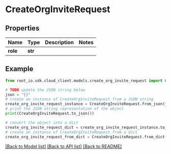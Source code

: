 # CreateOrgInviteRequest


## Properties

Name | Type | Description | Notes
------------ | ------------- | ------------- | -------------
**role** | **str** |  | 

## Example

```python
from root_io.sdk.cloud_client.models.create_org_invite_request import CreateOrgInviteRequest

# TODO update the JSON string below
json = "{}"
# create an instance of CreateOrgInviteRequest from a JSON string
create_org_invite_request_instance = CreateOrgInviteRequest.from_json(json)
# print the JSON string representation of the object
print(CreateOrgInviteRequest.to_json())

# convert the object into a dict
create_org_invite_request_dict = create_org_invite_request_instance.to_dict()
# create an instance of CreateOrgInviteRequest from a dict
create_org_invite_request_from_dict = CreateOrgInviteRequest.from_dict(create_org_invite_request_dict)
```
[[Back to Model list]](../README.md#documentation-for-models) [[Back to API list]](../README.md#documentation-for-api-endpoints) [[Back to README]](../README.md)


